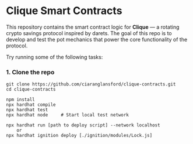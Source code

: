 # Clique Smart Contracts

This repository contains the smart contract logic for **Clique** — a rotating crypto savings protocol inspired by darets. The goal of this repo is to develop and test the pot mechanics that power the core functionality of the protocol.

Try running some of the following tasks:

### 1. Clone the repo

```shell
git clone https://github.com/ciaranglansford/clique-contracts.git
cd clique-contracts

npm install
npx hardhat compile
npx hardhat test
npx hardhat node     # Start local test network

npx hardhat run [path to deploy script] --network localhost
    or
npx hardhat ignition deploy [./ignition/modules/Lock.js]
```

